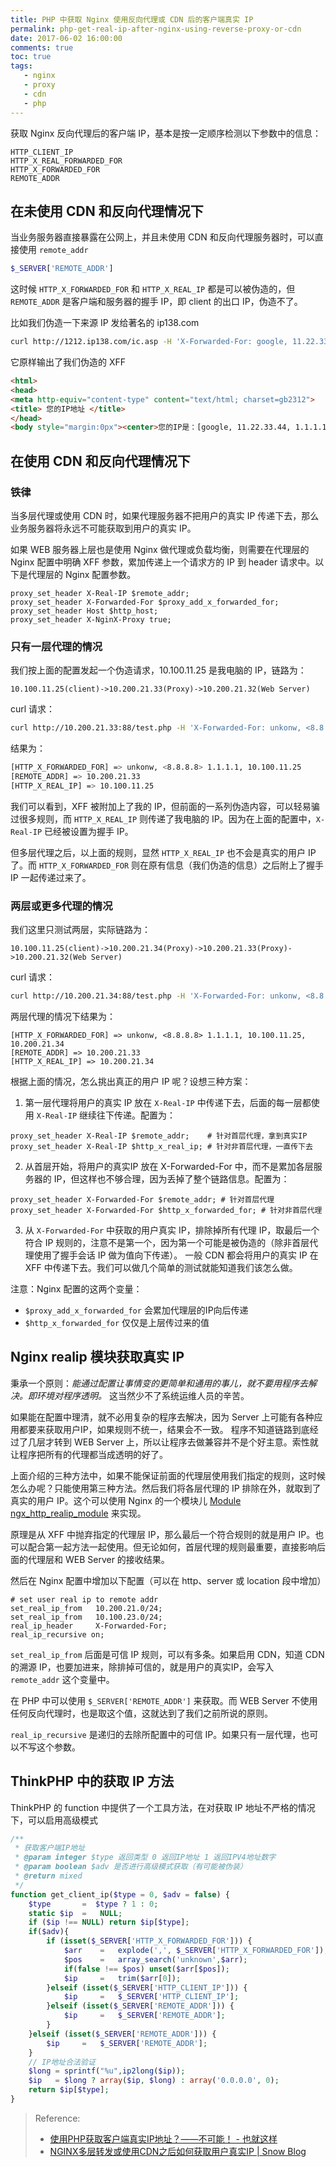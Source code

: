 ```yaml
---
title: PHP 中获取 Nginx 使用反向代理或 CDN 后的客户端真实 IP
permalink: php-get-real-ip-after-nginx-using-reverse-proxy-or-cdn
date: 2017-06-02 16:00:00
comments: true
toc: true
tags:
   - nginx
   - proxy
   - cdn
   - php
---
```

获取 Nginx 反向代理后的客户端 IP，基本是按一定顺序检测以下参数中的信息：
```
HTTP_CLIENT_IP
HTTP_X_REAL_FORWARDED_FOR
HTTP_X_FORWARDED_FOR
REMOTE_ADDR
```

## 在未使用 CDN 和反向代理情况下
当业务服务器直接暴露在公网上，并且未使用 CDN 和反向代理服务器时，可以直接使用 `remote_addr`
``` php
$_SERVER['REMOTE_ADDR']
```

这时候 `HTTP_X_FORWARDED_FOR` 和 `HTTP_X_REAL_IP` 都是可以被伪造的，但 `REMOTE_ADDR` 是客户端和服务器的握手 IP，即 client 的出口 IP，伪造不了。

比如我们伪造一下来源 IP 发给著名的 ip138.com
``` bash
curl http://1212.ip138.com/ic.asp -H 'X-Forwarded-For: google, 11.22.33.44, 1.1.1.1'
```
它原样输出了我们伪造的 XFF
``` html
<html>
<head>
<meta http-equiv="content-type" content="text/html; charset=gb2312">
<title> 您的IP地址 </title>
</head>
<body style="margin:0px"><center>您的IP是：[google, 11.22.33.44, 1.1.1.1] </center></body></html>
```

## 在使用 CDN 和反向代理情况下
### 铁律
当多层代理或使用 CDN 时，如果代理服务器不把用户的真实 IP 传递下去，那么业务服务器将永远不可能获取到用户的真实 IP。

如果 WEB 服务器上层也是使用 Nginx 做代理或负载均衡，则需要在代理层的 Nginx 配置中明确 XFF 参数，累加传递上一个请求方的 IP 到 header 请求中。以下是代理层的 Nginx 配置参数。
```
proxy_set_header X-Real-IP $remote_addr;
proxy_set_header X-Forwarded-For $proxy_add_x_forwarded_for;
proxy_set_header Host $http_host;
proxy_set_header X-NginX-Proxy true;
```

<!-- more -->

### 只有一层代理的情况
我们按上面的配置发起一个伪造请求，10.100.11.25 是我电脑的 IP，链路为：
```
10.100.11.25(client)->10.200.21.33(Proxy)->10.200.21.32(Web Server)
```
curl 请求：
``` bash
curl http://10.200.21.33:88/test.php -H 'X-Forwarded-For: unkonw, <8.8.8.8> 1.1.1.1' -H 'X-Real-IP: 2.2.2.2'
```
结果为：
``` bash
[HTTP_X_FORWARDED_FOR] => unkonw, <8.8.8.8> 1.1.1.1, 10.100.11.25
[REMOTE_ADDR] => 10.200.21.33
[HTTP_X_REAL_IP] => 10.100.11.25
```

我们可以看到，XFF 被附加上了我的 IP，但前面的一系列伪造内容，可以轻易骗过很多规则，而 `HTTP_X_REAL_IP` 则传递了我电脑的 IP。因为在上面的配置中，`X-Real-IP` 已经被设置为握手 IP。

但多层代理之后，以上面的规则，显然 `HTTP_X_REAL_IP` 也不会是真实的用户 IP 了。而 `HTTP_X_FORWARDED_FOR` 则在原有信息（我们伪造的信息）之后附上了握手 IP 一起传递过来了。

### 两层或更多代理的情况
我们这里只测试两层，实际链路为：
```
10.100.11.25(client)->10.200.21.34(Proxy)->10.200.21.33(Proxy)->10.200.21.32(Web Server)
```
curl 请求：
``` bash
curl http://10.200.21.34:88/test.php -H 'X-Forwarded-For: unkonw, <8.8.8.8> 1.1.1.1' -H 'X-Real-IP: 2.2.2.2'
```
两层代理的情况下结果为：
```
[HTTP_X_FORWARDED_FOR] => unkonw, <8.8.8.8> 1.1.1.1, 10.100.11.25, 10.200.21.34
[REMOTE_ADDR] => 10.200.21.33
[HTTP_X_REAL_IP] => 10.200.21.34
```

根据上面的情况，怎么挑出真正的用户 IP 呢？设想三种方案：
1. 第一层代理将用户的真实 IP 放在 `X-Real-IP` 中传递下去，后面的每一层都使用 `X-Real-IP` 继续往下传递。配置为：

```
proxy_set_header X-Real-IP $remote_addr;    # 针对首层代理，拿到真实IP
proxy_set_header X-Real-IP $http_x_real_ip; # 针对非首层代理，一直传下去
```
2. 从首层开始，将用户的真实IP 放在 X-Forwarded-For 中，而不是累加各层服务器的 IP，但这样也不够合理，因为丢掉了整个链路信息。配置为：

```
proxy_set_header X-Forwarded-For $remote_addr; # 针对首层代理
proxy_set_header X-Forwarded-For $http_x_forwarded_for; # 针对非首层代理
```
3. 从 `X-Forwarded-For` 中获取的用户真实 IP，排除掉所有代理 IP，取最后一个符合 IP 规则的，注意不是第一个，因为第一个可能是被伪造的（除非首层代理使用了握手会话 IP 做为值向下传递）。
一般 CDN 都会将用户的真实 IP 在 XFF 中传递下去。我们可以做几个简单的测试就能知道我们该怎么做。

注意：Nginx 配置的这两个变量：
- `$proxy_add_x_forwarded_for` 会累加代理层的IP向后传递
- `$http_x_forwarded_for` 仅仅是上层传过来的值

## Nginx realip 模块获取真实 IP
秉承一个原则：*能通过配置让事情变的更简单和通用的事儿，就不要用程序去解决。即环境对程序透明。* 这当然少不了系统运维人员的辛苦。

如果能在配置中理清，就不必用复杂的程序去解决，因为 Server 上可能有各种应用都要来获取用户IP，如果规则不统一，结果会不一致。
程序不知道链路到底经过了几层才转到 WEB Server 上，所以让程序去做兼容并不是个好主意。索性就让程序把所有的代理都当成透明的好了。

上面介绍的三种方法中，如果不能保证前面的代理层使用我们指定的规则，这时候怎么办呢？只能使用第三种方法。然后我们将各层代理的 IP 排除在外，就取到了真实的用户 IP。这个可以使用 Nginx 的一个模块儿 [Module ngx_http_realip_module](http://nginx.org/en/docs/http/ngx_http_realip_module.html) 来实现。

原理是从 XFF 中抛弃指定的代理层 IP，那么最后一个符合规则的就是用户 IP。也可以配合第一起方法一起使用。但无论如何，首层代理的规则最重要，直接影响后面的代理层和 WEB Server 的接收结果。

然后在 Nginx 配置中增加以下配置（可以在 http、server 或 location 段中增加）
```
# set user real ip to remote addr
set_real_ip_from   10.200.21.0/24;
set_real_ip_from   10.100.23.0/24;
real_ip_header     X-Forwarded-For;
real_ip_recursive on;
```
`set_real_ip_from` 后面是可信 IP 规则，可以有多条。如果启用 CDN，知道 CDN 的溯源 IP，也要加进来，除排掉可信的，就是用户的真实IP，会写入 `remote_addr` 这个变量中。

在 PHP 中可以使用 `$_SERVER['REMOTE_ADDR']` 来获取。而 WEB Server 不使用任何反向代理时，也是取这个值，这就达到了我们之前所说的原则。

`real_ip_recursive` 是递归的去除所配置中的可信 IP。如果只有一层代理，也可以不写这个参数。

## ThinkPHP 中的获取 IP 方法
ThinkPHP 的 function 中提供了一个工具方法，在对获取 IP 地址不严格的情况下，可以启用高级模式

``` php
/**
 * 获取客户端IP地址
 * @param integer $type 返回类型 0 返回IP地址 1 返回IPV4地址数字
 * @param boolean $adv 是否进行高级模式获取（有可能被伪装）
 * @return mixed
 */
function get_client_ip($type = 0, $adv = false) {
    $type       =  $type ? 1 : 0;
    static $ip  =   NULL;
    if ($ip !== NULL) return $ip[$type];
    if($adv){
        if (isset($_SERVER['HTTP_X_FORWARDED_FOR'])) {
            $arr    =   explode(',', $_SERVER['HTTP_X_FORWARDED_FOR']);
            $pos    =   array_search('unknown',$arr);
            if(false !== $pos) unset($arr[$pos]);
            $ip     =   trim($arr[0]);
        }elseif (isset($_SERVER['HTTP_CLIENT_IP'])) {
            $ip     =   $_SERVER['HTTP_CLIENT_IP'];
        }elseif (isset($_SERVER['REMOTE_ADDR'])) {
            $ip     =   $_SERVER['REMOTE_ADDR'];
        }
    }elseif (isset($_SERVER['REMOTE_ADDR'])) {
        $ip     =   $_SERVER['REMOTE_ADDR'];
    }
    // IP地址合法验证
    $long = sprintf("%u",ip2long($ip));
    $ip   = $long ? array($ip, $long) : array('0.0.0.0', 0);
    return $ip[$type];
}
```

> Reference:
> - [使用PHP获取客户端真实IP地址？——不可能！ - 也就这样](http://blog.zhengshuiguang.com/php/php-ip.html)
> - [NGINX多层转发或使用CDN之后如何获取用户真实IP | Snow Blog](http://www.wkii.org/nginx-cdn-get-user-real-ip.html)
